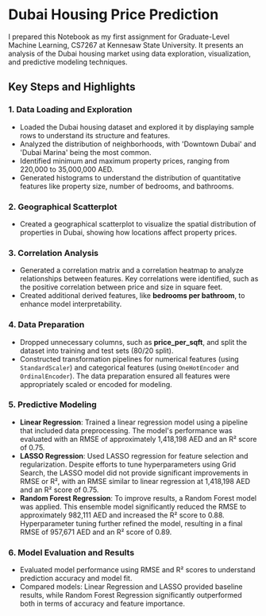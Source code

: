 # Dubai Housing Price Prediction

I prepared this Notebook as my first assignment for Graduate-Level Machine Learning, CS7267 at Kennesaw State University. It presents an analysis of the Dubai housing market using data exploration, visualization, and predictive modeling techniques.

## Key Steps and Highlights

### 1. Data Loading and Exploration
- Loaded the Dubai housing dataset and explored it by displaying sample rows to understand its structure and features.
- Analyzed the distribution of neighborhoods, with 'Downtown Dubai' and 'Dubai Marina' being the most common.
- Identified minimum and maximum property prices, ranging from 220,000 to 35,000,000 AED.
- Generated histograms to understand the distribution of quantitative features like property size, number of bedrooms, and bathrooms.

### 2. Geographical Scatterplot
- Created a geographical scatterplot to visualize the spatial distribution of properties in Dubai, showing how locations affect property prices.

### 3. Correlation Analysis
- Generated a correlation matrix and a correlation heatmap to analyze relationships between features. Key correlations were identified, such as the positive correlation between price and size in square feet.
- Created additional derived features, like **bedrooms per bathroom**, to enhance model interpretability.

### 4. Data Preparation
- Dropped unnecessary columns, such as **price_per_sqft**, and split the dataset into training and test sets (80/20 split).
- Constructed transformation pipelines for numerical features (using `StandardScaler`) and categorical features (using `OneHotEncoder` and `OrdinalEncoder`). The data preparation ensured all features were appropriately scaled or encoded for modeling.

### 5. Predictive Modeling
- **Linear Regression**: Trained a linear regression model using a pipeline that included data preprocessing. The model's performance was evaluated with an RMSE of approximately 1,418,198 AED and an R² score of 0.75.
- **LASSO Regression**: Used LASSO regression for feature selection and regularization. Despite efforts to tune hyperparameters using Grid Search, the LASSO model did not provide significant improvements in RMSE or R², with an RMSE similar to linear regression at 1,418,198 AED and an R² score of 0.75.
- **Random Forest Regression**: To improve results, a Random Forest model was applied. This ensemble model significantly reduced the RMSE to approximately 982,111 AED and increased the R² score to 0.88. Hyperparameter tuning further refined the model, resulting in a final RMSE of 957,671 AED and an R² score of 0.89.

### 6. Model Evaluation and Results
- Evaluated model performance using RMSE and R² scores to understand prediction accuracy and model fit.
- Compared models: Linear Regression and LASSO provided baseline results, while Random Forest Regression significantly outperformed both in terms of accuracy and feature importance.

 
